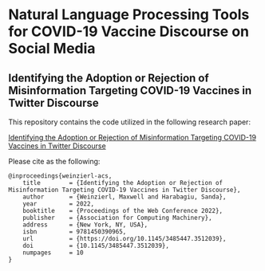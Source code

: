 # Natural Language Processing Tools for COVID-19 Vaccine Discourse on Social Media

## Identifying the Adoption or Rejection of Misinformation Targeting COVID-19 Vaccines in Twitter Discourse

This repository contains the code utilized in the following research paper:

[Identifying the Adoption or Rejection of Misinformation Targeting COVID-19 Vaccines in Twitter Discourse](https://doi.org/10.1145/3485447.3512039)

Please cite as the following:
```
@inproceedings{weinzierl-acs,
	title        = {Identifying the Adoption or Rejection of Misinformation Targeting COVID-19 Vaccines in Twitter Discourse},
	author       = {Weinzierl, Maxwell and Harabagiu, Sanda},
	year         = 2022,
	booktitle    = {Proceedings of the Web Conference 2022},
	publisher    = {Association for Computing Machinery},
	address      = {New York, NY, USA},
	isbn         = 9781450390965,
	url          = {https://doi.org/10.1145/3485447.3512039},
	doi          = {10.1145/3485447.3512039},
	numpages     = 10
}
```
